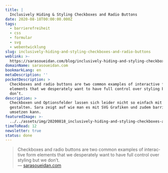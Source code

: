 ```yaml
---
title: |
  Inclusively Hiding & Styling Checkboxes and Radio Buttons
date: 2020-08-18T00:00:00.000Z
tags:
  - barrierefreiheit
  - css
  - formular
  - svg
  - webentwicklung
slug: inclusively-hiding-and-styling-checkboxes-and-radio-buttons
weblink: >-
  https://sarasoueidan.com/blog/inclusively-hiding-and-styling-checkboxes-and-radio-buttons/
domainName: sarasoueidan.com
bookmarkLang: en
metaDescription: ''
pocketDescription: >
  Checkboxes and radio buttons are two common examples of interactive form
  elements that we desperately want to have full control over styling but we
  don’t.
description: >
  Checkboxen und Optionsfelder lassen sich leider nicht so einfach mit CSS
  gestalten. Sara zeigt auf wie man es mit SVG Grafiken und zudem barrierfrei
  umsetzen kann.
featuredImage: >-
  ../../assets/img/20200818_inclusively-hiding-and-styling-checkboxes-and-radio-buttons_screenshot.png
timeToRead: 12
newsletter: true
status: done
---
```

<blockquote lang="en">Checkboxes and radio buttons are two common examples of interactive form elements that we desperately want to have full control over styling but we don’t.
<footer>— <a href="https://sarasoueidan.com/blog/inclusively-hiding-and-styling-checkboxes-and-radio-buttons/">sarasoueidan.com</a></footer></blockquote>
